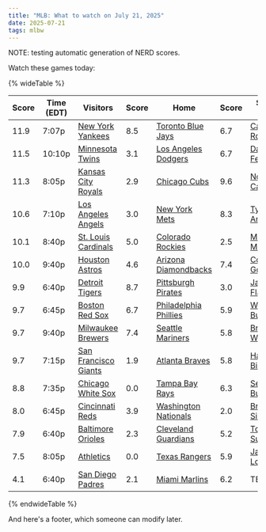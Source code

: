 ```yaml
---
title: "MLB: What to watch on July 21, 2025"
date: 2025-07-21
tags: mlbw
---
```


NOTE: testing automatic generation of NERD scores.

Watch these games today:

{% wideTable %}

| Score | Time (EDT) | Visitors                                                               | Score | Home                                                                       | Score | Starter (V)                                                     | Score   | Starter (H)                                                 | Score   |
| ----- | ---------- | ---------------------------------------------------------------------- | ----- | -------------------------------------------------------------------------- | ----- | --------------------------------------------------------------- | ------- | ----------------------------------------------------------- | ------- |
| 11.9  | 7:07p      | [New York Yankees](https://www.fangraphs.com/teams/yankees/stats)      | 8.5   | [Toronto Blue Jays](https://www.fangraphs.com/teams/blue-jays/stats)       | 6.7   | [Carlos Rodón](https://www.fangraphs.com/search?q=Rodón)        | No data | [Kevin Gausman](https://www.fangraphs.com/search?q=Gausman) | 4.3     |
| 11.5  | 10:10p     | [Minnesota Twins](https://www.fangraphs.com/teams/twins/stats)         | 3.1   | [Los Angeles Dodgers](https://www.fangraphs.com/teams/dodgers/stats)       | 6.7   | [David Festa](https://www.fangraphs.com/search?q=Festa)         | 6.6     | [Shohei Ohtani](https://www.fangraphs.com/search?q=Ohtani)  | No data |
| 11.3  | 8:05p      | [Kansas City Royals](https://www.fangraphs.com/teams/royals/stats)     | 2.9   | [Chicago Cubs](https://www.fangraphs.com/teams/cubs/stats)                 | 9.6   | [Noah Cameron](https://www.fangraphs.com/search?q=Cameron)      | 5.0     | [Ryan Brasier](https://www.fangraphs.com/search?q=Brasier)  | No data |
| 10.6  | 7:10p      | [Los Angeles Angels](https://www.fangraphs.com/teams/angels/stats)     | 3.0   | [New York Mets](https://www.fangraphs.com/teams/mets/stats)                | 8.3   | [Tyler Anderson](https://www.fangraphs.com/search?q=Anderson)   | 6.9     | [Kodai Senga](https://www.fangraphs.com/search?q=Senga)     | 3.0     |
| 10.1  | 8:40p      | [St. Louis Cardinals](https://www.fangraphs.com/teams/cardinals/stats) | 5.0   | [Colorado Rockies](https://www.fangraphs.com/teams/rockies/stats)          | 2.5   | [Michael McGreevy](https://www.fangraphs.com/search?q=McGreevy) | 4.0     | [Austin Gomber](https://www.fangraphs.com/search?q=Gomber)  | 8.8     |
| 10.0  | 9:40p      | [Houston Astros](https://www.fangraphs.com/teams/astros/stats)         | 4.6   | [Arizona Diamondbacks](https://www.fangraphs.com/teams/diamondbacks/stats) | 7.4   | [Colton Gordon](https://www.fangraphs.com/search?q=Gordon)      | 4.0     | [Zac Gallen](https://www.fangraphs.com/search?q=Gallen)     | 4.0     |
| 9.9   | 6:40p      | [Detroit Tigers](https://www.fangraphs.com/teams/tigers/stats)         | 8.7   | [Pittsburgh Pirates](https://www.fangraphs.com/teams/pirates/stats)        | 3.0   | [Jack Flaherty](https://www.fangraphs.com/search?q=Flaherty)    | 2.8     | [Paul Skenes](https://www.fangraphs.com/search?q=Skenes)    | 5.3     |
| 9.7   | 6:45p      | [Boston Red Sox](https://www.fangraphs.com/teams/red-sox/stats)        | 6.7   | [Philadelphia Phillies](https://www.fangraphs.com/teams/phillies/stats)    | 5.9   | [Walker Buehler](https://www.fangraphs.com/search?q=Buehler)    | 5.2     | [Zack Wheeler](https://www.fangraphs.com/search?q=Wheeler)  | 1.6     |
| 9.7   | 9:40p      | [Milwaukee Brewers](https://www.fangraphs.com/teams/brewers/stats)     | 7.4   | [Seattle Mariners](https://www.fangraphs.com/teams/mariners/stats)         | 5.8   | [Brandon Woodruff](https://www.fangraphs.com/search?q=Woodruff) | No data | [George Kirby](https://www.fangraphs.com/search?q=Kirby)    | 3.1     |
| 9.7   | 7:15p      | [San Francisco Giants](https://www.fangraphs.com/teams/giants/stats)   | 1.9   | [Atlanta Braves](https://www.fangraphs.com/teams/braves/stats)             | 5.8   | [Hayden Birdsong](https://www.fangraphs.com/search?q=Birdsong)  | 7.6     | [Bryce Elder](https://www.fangraphs.com/search?q=Elder)     | 4.1     |
| 8.8   | 7:35p      | [Chicago White Sox](https://www.fangraphs.com/teams/white-sox/stats)   | 0.0   | [Tampa Bay Rays](https://www.fangraphs.com/teams/rays/stats)               | 6.3   | [Sean Burke](https://www.fangraphs.com/search?q=Burke)          | 6.8     | [Shane Baz](https://www.fangraphs.com/search?q=Baz)         | 4.5     |
| 8.0   | 6:45p      | [Cincinnati Reds](https://www.fangraphs.com/teams/reds/stats)          | 3.9   | [Washington Nationals](https://www.fangraphs.com/teams/nationals/stats)    | 2.0   | [Brady Singer](https://www.fangraphs.com/search?q=Singer)       | 4.9     | [Jake Irvin](https://www.fangraphs.com/search?q=Irvin)      | 5.2     |
| 7.9   | 6:40p      | [Baltimore Orioles](https://www.fangraphs.com/teams/orioles/stats)     | 2.3   | [Cleveland Guardians](https://www.fangraphs.com/teams/guardians/stats)     | 5.2   | [Tomoyuki Sugano](https://www.fangraphs.com/search?q=Sugano)    | 4.3     | [Tanner Bibee](https://www.fangraphs.com/search?q=Bibee)    | 4.0     |
| 7.5   | 8:05p      | [Athletics](https://www.fangraphs.com/teams/athletics/stats)           | 0.0   | [Texas Rangers](https://www.fangraphs.com/teams/rangers/stats)             | 5.9   | [Jacob Lopez](https://www.fangraphs.com/search?q=Lopez)         | 4.5     | TBD                                                         | No data |
| 4.1   | 6:40p      | [San Diego Padres](https://www.fangraphs.com/teams/padres/stats)       | 2.1   | [Miami Marlins](https://www.fangraphs.com/teams/marlins/stats)             | 6.2   | TBD                                                             | No data | [Eury Pérez](https://www.fangraphs.com/search?q=Pérez)      | No data |

{% endwideTable %}

And here's a footer, which someone can modify later.
